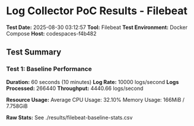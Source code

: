 # Log Collector PoC Results - Filebeat

**Test Date:** 2025-08-30 03:12:57
**Tool:** Filebeat
**Test Environment:** Docker Compose
**Host:** codespaces-f4b482

## Test Summary

### Test 1: Baseline Performance

**Duration:** 60 seconds (10 minutes)
**Log Rate:** 10000 logs/second
**Logs Processed:** 266440
**Throughput:** 4440.66 logs/second

**Resource Usage:**
Average CPU Usage: 32.10%
Memory Usage: 166MiB / 7.758GiB

**Raw Stats:** See ./results/filebeat-baseline-stats.csv

